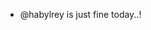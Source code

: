 - @habylrey is just fine today..!

<!---
habylrey/habylrey is a ✨ special ✨ repository because its `README.md` (this file) appears on your GitHub profile.
You can click the Preview link to take a look at your changes.
--->
